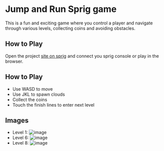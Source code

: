 # Jump and Run Sprig game

This is a fun and exciting game where you control a player and navigate through various levels, collecting coins and avoiding obstacles.

## How to Play

Open the project [site on sprig](https://sprig.hackclub.com/~/oEZcPBvotzz69KrX9wEb) and connect you sprig console or play in the browser.

## How to Play

- Use WASD to move
- Use JKL to spawn clouds
- Collect the coins
- Touch the finish lines to enter next level

## Images

- Level 1: ![image](https://github.com/user-attachments/assets/723a72d0-c59e-4ef4-a775-a3474c0f3783)
- Level 6: ![image](https://github.com/user-attachments/assets/c5447bd3-ddeb-43f3-81ad-e6904ed3a33b)
- Level 8: ![image](https://github.com/user-attachments/assets/e657e787-5913-4a9b-981e-54850dabb1f7)
